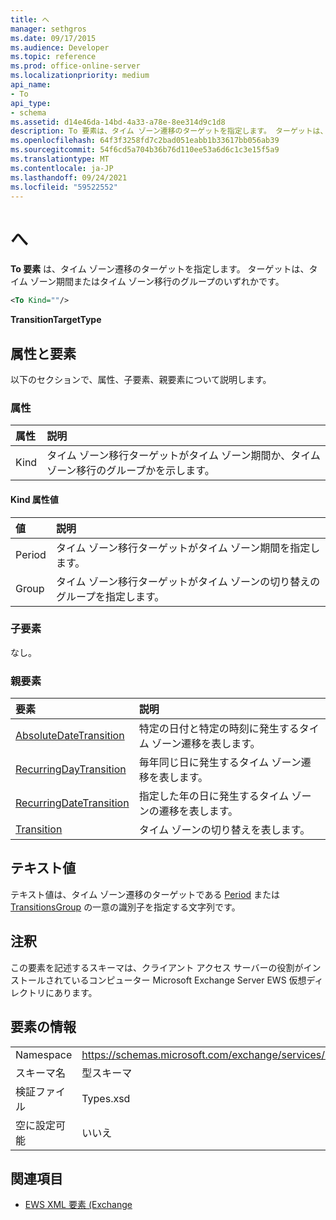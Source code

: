 ```yaml
---
title: へ
manager: sethgros
ms.date: 09/17/2015
ms.audience: Developer
ms.topic: reference
ms.prod: office-online-server
ms.localizationpriority: medium
api_name:
- To
api_type:
- schema
ms.assetid: d14e46da-14bd-4a33-a78e-8ee314d9c1d8
description: To 要素は、タイム ゾーン遷移のターゲットを指定します。 ターゲットは、タイム ゾーン期間またはタイム ゾーン移行のグループのいずれかです。
ms.openlocfilehash: 64f3f3258fd7c2bad051eabb1b33617bb056ab39
ms.sourcegitcommit: 54f6cd5a704b36b76d110ee53a6d6c1c3e15f5a9
ms.translationtype: MT
ms.contentlocale: ja-JP
ms.lasthandoff: 09/24/2021
ms.locfileid: "59522552"
---
```

# <a name="to"></a>へ

**To 要素** は、タイム ゾーン遷移のターゲットを指定します。 ターゲットは、タイム ゾーン期間またはタイム ゾーン移行のグループのいずれかです。 
  
```xml
<To Kind=""/>
```

 **TransitionTargetType**
## <a name="attributes-and-elements"></a>属性と要素

以下のセクションで、属性、子要素、親要素について説明します。
  
### <a name="attributes"></a>属性

|**属性**|**説明**|
|:-----|:-----|
|Kind  <br/> |タイム ゾーン移行ターゲットがタイム ゾーン期間か、タイム ゾーン移行のグループかを示します。  <br/> |
   
#### <a name="kind-attribute-values"></a>Kind 属性値

|**値**|**説明**|
|:-----|:-----|
|Period  <br/> |タイム ゾーン移行ターゲットがタイム ゾーン期間を指定します。  <br/> |
|Group  <br/> |タイム ゾーン移行ターゲットがタイム ゾーンの切り替えのグループを指定します。  <br/> |
   
### <a name="child-elements"></a>子要素

なし。
  
### <a name="parent-elements"></a>親要素

|**要素**|**説明**|
|:-----|:-----|
|[AbsoluteDateTransition](absolutedatetransition.md) <br/> |特定の日付と特定の時刻に発生するタイム ゾーン遷移を表します。  <br/> |
|[RecurringDayTransition](recurringdaytransition.md) <br/> |毎年同じ日に発生するタイム ゾーン遷移を表します。  <br/> |
|[RecurringDateTransition](recurringdatetransition.md) <br/> |指定した年の日に発生するタイム ゾーンの遷移を表します。  <br/> |
|[Transition](transition.md) <br/> |タイム ゾーンの切り替えを表します。  <br/> |
   
## <a name="text-value"></a>テキスト値

テキスト値は、タイム ゾーン遷移のターゲットである [Period](period.md) または [TransitionsGroup](transitionsgroup.md) の一意の識別子を指定する文字列です。 
  
## <a name="remarks"></a>注釈

この要素を記述するスキーマは、クライアント アクセス サーバーの役割がインストールされているコンピューター Microsoft Exchange Server EWS 仮想ディレクトリにあります。
  
## <a name="element-information"></a>要素の情報

|||
|:-----|:-----|
|Namespace  <br/> |https://schemas.microsoft.com/exchange/services/2006/types  <br/> |
|スキーマ名  <br/> |型スキーマ  <br/> |
|検証ファイル  <br/> |Types.xsd  <br/> |
|空に設定可能  <br/> |いいえ  <br/> |
   
## <a name="see-also"></a>関連項目



- [EWS XML 要素 (Exchange](ews-xml-elements-in-exchange.md)

